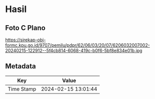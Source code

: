 # Hasil

## Foto C Plano

https://sirekap-obj-formc.kpu.go.id/9707/pemilu/pdpr/62/06/03/20/07/6206032007002-20240215-122912--5f4cb814-6068-419c-b0f6-5bf8e834e01b.jpg


## Metadata

| Key        | Value               |
| ---------- | ------------------- |
| Time Stamp | 2024-02-15 13:01:44 |



